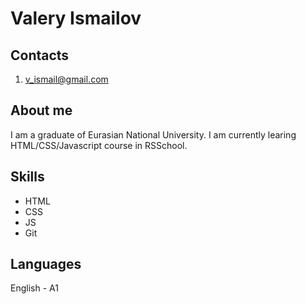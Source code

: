# Valery Ismailov

## Contacts
1. v_ismail@gmail.com

## About me
I am a graduate of Eurasian National University. I am currently learing HTML/CSS/Javascript course in RSSchool.

## Skills
* HTML
* CSS
* JS
* Git

## Languages
English - A1

